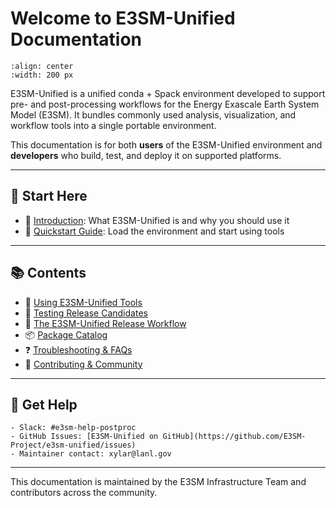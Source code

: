# Welcome to E3SM-Unified Documentation

```{image} logo/e3sm_unified_logo_200.png
:align: center
:width: 200 px
```

E3SM-Unified is a unified conda + Spack environment developed to support pre-
and post-processing workflows for the Energy Exascale Earth System Model
(E3SM). It bundles commonly used analysis, visualization, and workflow tools
into a single portable environment.

This documentation is for both **users** of the E3SM-Unified environment and
**developers** who build, test, and deploy it on supported platforms.

---

## 🚀 Start Here

* 📖 [Introduction](introduction.md): What E3SM-Unified is and why you should
  use it
* 🧪 [Quickstart Guide](quickstart.md): Load the environment and start using
  tools

---

## 📚 Contents

* 💠 [Using E3SM-Unified Tools](using-tools.md)
* 🧪 [Testing Release Candidates](testing-release-candidates.md)
* 🚚 [The E3SM-Unified Release Workflow](releasing/release-workflow.md)
* 📦 [Package Catalog](packages.md)
* ❓ [Troubleshooting & FAQs](troubleshooting.md)
* 🤝 [Contributing & Community](contributing.md)

---

## 💬 Get Help

```{admonition} Support
- Slack: #e3sm-help-postproc
- GitHub Issues: [E3SM-Unified on GitHub](https://github.com/E3SM-Project/e3sm-unified/issues)
- Maintainer contact: xylar@lanl.gov
```

---

This documentation is maintained by the E3SM Infrastructure Team and
contributors across the community.
